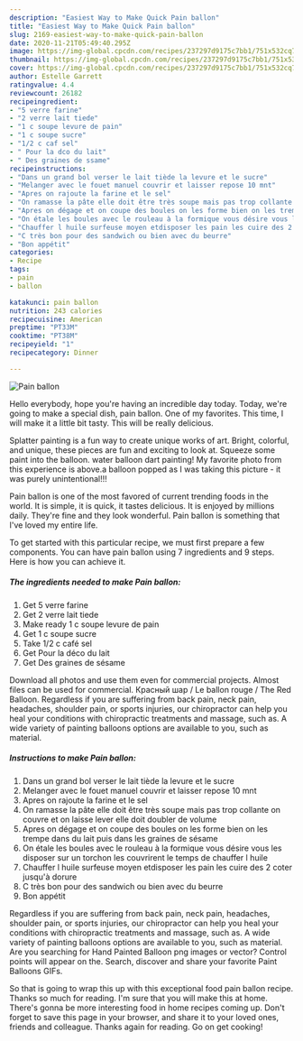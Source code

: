```yaml
---
description: "Easiest Way to Make Quick Pain ballon"
title: "Easiest Way to Make Quick Pain ballon"
slug: 2169-easiest-way-to-make-quick-pain-ballon
date: 2020-11-21T05:49:40.295Z
image: https://img-global.cpcdn.com/recipes/237297d9175c7bb1/751x532cq70/pain-ballon-photo-principale-de-la-recette.jpg
thumbnail: https://img-global.cpcdn.com/recipes/237297d9175c7bb1/751x532cq70/pain-ballon-photo-principale-de-la-recette.jpg
cover: https://img-global.cpcdn.com/recipes/237297d9175c7bb1/751x532cq70/pain-ballon-photo-principale-de-la-recette.jpg
author: Estelle Garrett
ratingvalue: 4.4
reviewcount: 26182
recipeingredient:
- "5 verre farine"
- "2 verre lait tiede"
- "1 c soupe levure de pain"
- "1 c soupe sucre"
- "1/2 c caf sel"
- " Pour la dco du lait"
- " Des graines de ssame"
recipeinstructions:
- "Dans un grand bol verser le lait tiède la levure et le sucre"
- "Melanger avec le fouet manuel couvrir et laisser repose 10 mnt"
- "Apres on rajoute la farine et le sel"
- "On ramasse la pâte elle doit être très soupe mais pas trop collante on couvre et on laisse lever elle doit doubler de volume"
- "Apres on dégage et on coupe des boules on les forme bien on les trempe dans du lait puis dans les graines de sésame"
- "On étale les boules avec le rouleau à la formique vous désire vous les disposer sur un torchon les couvrirent le temps de chauffer l huile"
- "Chauffer l huile surfeuse moyen etdisposer les pain les cuire des 2 coter jusqu&#39;à dorure"
- "C très bon pour des sandwich ou bien avec du beurre"
- "Bon appétit"
categories:
- Recipe
tags:
- pain
- ballon

katakunci: pain ballon 
nutrition: 243 calories
recipecuisine: American
preptime: "PT33M"
cooktime: "PT38M"
recipeyield: "1"
recipecategory: Dinner

---
```



![Pain ballon](https://img-global.cpcdn.com/recipes/237297d9175c7bb1/751x532cq70/pain-ballon-photo-principale-de-la-recette.jpg)

Hello everybody, hope you're having an incredible day today. Today, we're going to make a special dish, pain ballon. One of my favorites. This time, I will make it a little bit tasty. This will be really delicious.

Splatter painting is a fun way to create unique works of art. Bright, colorful, and unique, these pieces are fun and exciting to look at. Squeeze some paint into the balloon. water balloon dart painting! My favorite photo from this experience is above.a balloon popped as I was taking this picture - it was purely unintentional!!!

Pain ballon is one of the most favored of current trending foods in the world. It is simple, it is quick, it tastes delicious. It is enjoyed by millions daily. They're fine and they look wonderful. Pain ballon is something that I've loved my entire life.


To get started with this particular recipe, we must first prepare a few components. You can have pain ballon using 7 ingredients and 9 steps. Here is how you can achieve it.

<!--inarticleads1-->

##### The ingredients needed to make Pain ballon:

1. Get 5 verre farine
1. Get 2 verre lait tiede
1. Make ready 1 c soupe levure de pain
1. Get 1 c soupe sucre
1. Take 1/2 c café sel
1. Get  Pour la déco du lait
1. Get  Des graines de sésame


Download all photos and use them even for commercial projects. Almost files can be used for commercial. Красный шар / Le ballon rouge / The Red Balloon. Regardless if you are suffering from back pain, neck pain, headaches, shoulder pain, or sports injuries, our chiropractor can help you heal your conditions with chiropractic treatments and massage, such as. A wide variety of painting balloons options are available to you, such as material. 

<!--inarticleads2-->

##### Instructions to make Pain ballon:

1. Dans un grand bol verser le lait tiède la levure et le sucre
1. Melanger avec le fouet manuel couvrir et laisser repose 10 mnt
1. Apres on rajoute la farine et le sel
1. On ramasse la pâte elle doit être très soupe mais pas trop collante on couvre et on laisse lever elle doit doubler de volume
1. Apres on dégage et on coupe des boules on les forme bien on les trempe dans du lait puis dans les graines de sésame
1. On étale les boules avec le rouleau à la formique vous désire vous les disposer sur un torchon les couvrirent le temps de chauffer l huile
1. Chauffer l huile surfeuse moyen etdisposer les pain les cuire des 2 coter jusqu&#39;à dorure
1. C très bon pour des sandwich ou bien avec du beurre
1. Bon appétit


Regardless if you are suffering from back pain, neck pain, headaches, shoulder pain, or sports injuries, our chiropractor can help you heal your conditions with chiropractic treatments and massage, such as. A wide variety of painting balloons options are available to you, such as material. Are you searching for Hand Painted Balloon png images or vector? Control points will appear on the. Search, discover and share your favorite Paint Balloons GIFs. 

So that is going to wrap this up with this exceptional food pain ballon recipe. Thanks so much for reading. I'm sure that you will make this at home. There's gonna be more interesting food in home recipes coming up. Don't forget to save this page in your browser, and share it to your loved ones, friends and colleague. Thanks again for reading. Go on get cooking!
